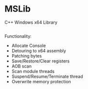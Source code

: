 # MSLib

C++ Windows x64 Library

##
Functionality:
* Allocate Console
* Detouring to x64 assembly
* Patching bytes
* Save/Restore/Clear registers
* AOB scan
* Scan module threads
* Suspend/Resume/Terminate thread
* Overwrite memory protection
